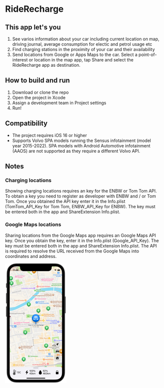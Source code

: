 # RideRecharge

## This app let's you
1) See varios information about your car including current location on map, driving journal, average consumption for electic and petrol usage etc
2) Find charging stations in the proximity of your car and their availability
3) Send locations from Google or Apps Maps to the car. Select a point-of-interest or location in the map app, tap Share and select the RideRecharge app as destination.

## How to build and run
1) Download or clone the repo
2) Open the project in Xcode
3) Assign a development team in Project settings
4) Run!

## Compatibility
* The project requires iOS 16 or higher
* Supports Volvo SPA models running the Sensus infotainment (model year 2015-2022). SPA models with Android Automotive infotainment (AAOS) are not supported as they require a different Volvo API.

## Notes
### Charging locations
Showing charging locations requires an key for the ENBW or Tom Tom API. To obtain a key you need to register as developer with ENBW and / or Tom Tom. Once you obtained the API key enter it in the Info.plist (TomTom_API_Key for Tom Tom, ENBW_API_Key for ENBW). The key must be entered both in the app and ShareExtension Info.plist. 
### Google Maps locations
Sharing locations from the Google Maps app requires an Google Maps API key. Once you obtain the key, enter it in the Info.plist (Google_API_Key). The key must be entered both in the app and ShareExtension Info.plist. The API is required to resolve the URL received from the Google Maps into coordinates and address.

<img src="screenshot.jpg" width="200">
